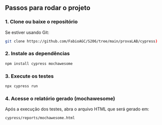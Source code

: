 

## Passos para rodar o projeto

### 1. Clone ou baixe o repositório

Se estiver usando Git:

```bash
git clone https://github.com/FabioAGC/S206/tree/main/provaLAB/cypress)
```


### 2. Instale as dependências

```bash
npm install cypress mochawesome
```

### 3. Execute os testes

```bash
npx cypress run
```

### 4. Acesse o relatório gerado (mochawesome)

Após a execução dos testes, abra o arquivo HTML que será gerado em:

```
cypress/reports/mochawesome.html
```
